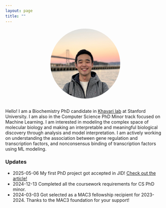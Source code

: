 ```yaml
---
layout: page
title: ""
---
```


<div style="text-align: center; margin-bottom: 2em;">
  <img src="/assets/gyu_picture_2.jpg" alt="Gyu Kim" style="width: 220px; height: 220px; object-fit: cover; border-radius: 50%;">
</div>

Hello! I am a Biochemistry PhD candidate in [Khavari lab](https://khavarilab.stanford.edu/) at Stanford University. I am also in the Computer Science PhD Minor track focused on Machine Learning. 
I am interested in modeling the complex space of molecular biology and making an interpretable and meaningful biological discovery through analysis and model interpretation. I am actively working on understanding the association between gene regulation and transcription factors, and nonconsensus binding of transcription factors using ML modeling.

### Updates
- 2025-05-06 My first PhD project got accepted in JID! [Check out the article!](https://pubmed.ncbi.nlm.nih.gov/40441291/)
- 2024-12-13 Completed all the coursework requirements for CS PhD minor.
- 2024-03-03 Got selected as a MAC3 fellowship recipient for 2023-2024. Thanks to the MAC3 foundation for your support! 

